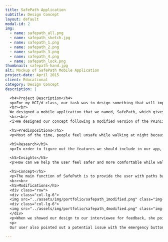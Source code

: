 ```yaml
---
title: SafePath Application
subtitle: Design Concept
layout: default
modal-id: 2
img: 
  - name: safepath_all.png
  - name: safepath_sketch.jpg
  - name: safepath_1.png
  - name: safepath_2.png
  - name: safepath_3.png
  - name: safepath_4.png
  - name: safepath_lock.png
thumbnail: safepath-hand.jpg
alt: Mockup of SafePath Mobile Application
project-date: April 2015
client: Educational
category: Design Concept
description: |

  <h4>Project Description</h4>
  <p>For my HCI/d class, our task was to design something that will improve public safety. The problem my team and I decided to address was walk safety, especially at night. As college students, we all know the dangers of walking home alone at night. Our goal was to design something that will help anyone walking home at night feel safer and more confident.
  <br><br>
  We designed a mobile application that we named, SafePath, which gives the user various walking paths to their destination based on the surrounding area's safeness level.
  <br><br>
  <i>We designed our concept following a modified version of the PRInCiPleS design framework, an organizing framework used in the HCI/d program at IU.</i></p>

  <h5>Predispositions</h5>
  <p>Most of the time, people feel unsafe while walking at night because they don't know where they are or aren't familiar with the area and/or are walking alone.</p>

  <h5>Research</h5>
  <p>In order to figure out the features we should include in our app, we interviewed a student at IU to get a better understanding to why people feel unsafe when walking home at night. She told us that she usually felt unsafe when in areas that were dully lit or less populated.</p>

  <h5>Insights</h5>
  <p>How can we help the user feel safer and more comfortable while walking alone at night?</p>

  <h5>Concept</h5>
  <p>The main function of SafePath is to provide the user with paths based on the area's safeness. The safety percentages are calculated based on the amount of people that are generally in the area, the amount of crime alerts that have occurred in the area, and the length of time that the path is in the area. While the safest route is always the recommended route, the user has the ability to choose any route they would like, including short but less safe routes. The user also has the option to use the "WalkingBuddy" feature, which is basically, Uber for walking. The app will give the user a list of people that they could walk with based on their destination and the user's gender preference in walking buddy. To ensure the safety of the students who use the application, anyone who wants to use it must enter their university ID to verify that they are students before they are allowed access.</p>
  <br><br>
  <h5>Modifications</h5>
  <div class="row">
  <div class="col-lg-6">
  <img src="../assets/img/portfolio/safepath_1modified.png" class="img-responsive" alt="SafePath Modification 1"></div>
  <div class="col-lg-6">
  <img src="../assets/img/portfolio/safepath_4modified.png" class="img-responsive" alt="SafePath Modification 2"></div>
  </div>
  <p>When we showed our design to our interviewee for feedback, she pointed out that while we know that the walking partner is an IU student; there is no guarantee that they will be a "nice" IU student. To fix this potential safety issue, we gave the app the ability to show rating for the Walking Buddies. We based this off of the rating system that Uber uses.</p>
  <p>
  Our user also pointed out a potential issue with the emergency button. Originally, we thought it would be a good idea to put an emergency button on the lock screen of the phone. This button would alert the police and other people that you were in trouble. But, after thinking it over, we decided that the iPhone and other popular phones have emergency buttons already on the lock screen. We decided to get rid of this because we thought that a button on the lock screen would have too much of a risk of false emergency calls if your finger actually touched the button.</p>

---
```

